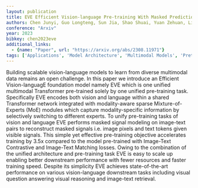 ```yaml
---
layout: publication
title: EVE Efficient Vision-language Pre-training With Masked Prediction And Modality-aware Moe
authors: Chen Junyi, Guo Longteng, Sun Jia, Shao Shuai, Yuan Zehuan, Lin Liang, Zhang Dongyu
conference: "Arxiv"
year: 2023
bibkey: chen2023eve
additional_links:
  - {name: "Paper", url: "https://arxiv.org/abs/2308.11971"}
tags: ['Applications', 'Model Architecture', 'Multimodal Models', 'Pretraining Methods', 'Training Techniques', 'Transformer']
---
```

Building scalable vision-language models to learn from diverse multimodal data remains an open challenge. In this paper we introduce an Efficient Vision-languagE foundation model namely EVE which is one unified multimodal Transformer pre-trained solely by one unified pre-training task. Specifically EVE encodes both vision and language within a shared Transformer network integrated with modality-aware sparse Mixture-of-Experts (MoE) modules which capture modality-specific information by selectively switching to different experts. To unify pre-training tasks of vision and language EVE performs masked signal modeling on image-text pairs to reconstruct masked signals i.e. image pixels and text tokens given visible signals. This simple yet effective pre-training objective accelerates training by 3.5x compared to the model pre-trained with Image-Text Contrastive and Image-Text Matching losses. Owing to the combination of the unified architecture and pre-training task EVE is easy to scale up enabling better downstream performance with fewer resources and faster training speed. Despite its simplicity EVE achieves state-of-the-art performance on various vision-language downstream tasks including visual question answering visual reasoning and image-text retrieval.

